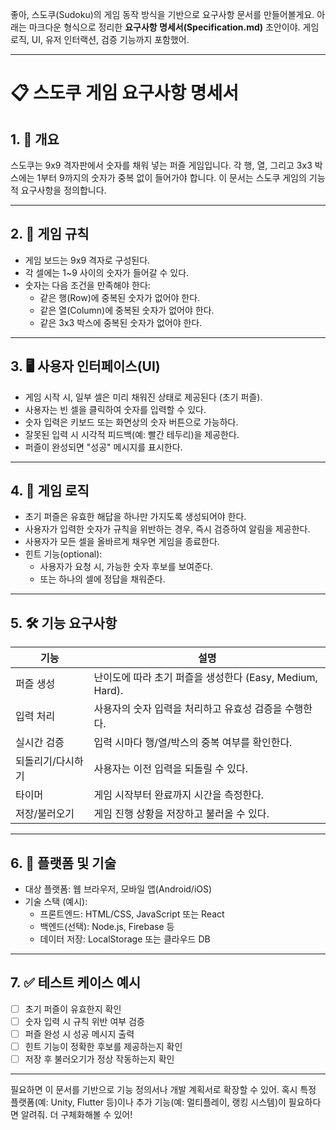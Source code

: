 좋아, 스도쿠(Sudoku)의 게임 동작 방식을 기반으로 요구사항 문서를 만들어볼게요. 아래는 마크다운 형식으로 정리한 **요구사항 명세서(Specification.md)** 초안이야. 게임 로직, UI, 유저 인터랙션, 검증 기능까지 포함했어.

---

# 📋 스도쿠 게임 요구사항 명세서

## 1. 🎯 개요
스도쿠는 9x9 격자판에서 숫자를 채워 넣는 퍼즐 게임입니다. 각 행, 열, 그리고 3x3 박스에는 1부터 9까지의 숫자가 중복 없이 들어가야 합니다. 이 문서는 스도쿠 게임의 기능적 요구사항을 정의합니다.

---

## 2. 🧩 게임 규칙

- 게임 보드는 9x9 격자로 구성된다.
- 각 셀에는 1~9 사이의 숫자가 들어갈 수 있다.
- 숫자는 다음 조건을 만족해야 한다:
  - 같은 행(Row)에 중복된 숫자가 없어야 한다.
  - 같은 열(Column)에 중복된 숫자가 없어야 한다.
  - 같은 3x3 박스에 중복된 숫자가 없어야 한다.

---

## 3. 🖥️ 사용자 인터페이스(UI)

- 게임 시작 시, 일부 셀은 미리 채워진 상태로 제공된다 (초기 퍼즐).
- 사용자는 빈 셀을 클릭하여 숫자를 입력할 수 있다.
- 숫자 입력은 키보드 또는 화면상의 숫자 버튼으로 가능하다.
- 잘못된 입력 시 시각적 피드백(예: 빨간 테두리)을 제공한다.
- 퍼즐이 완성되면 "성공" 메시지를 표시한다.

---

## 4. 🧠 게임 로직

- 초기 퍼즐은 유효한 해답을 하나만 가지도록 생성되어야 한다.
- 사용자가 입력한 숫자가 규칙을 위반하는 경우, 즉시 검증하여 알림을 제공한다.
- 사용자가 모든 셀을 올바르게 채우면 게임을 종료한다.
- 힌트 기능(optional):
  - 사용자가 요청 시, 가능한 숫자 후보를 보여준다.
  - 또는 하나의 셀에 정답을 채워준다.

---

## 5. 🛠️ 기능 요구사항

| 기능 | 설명 |
|------|------|
| 퍼즐 생성 | 난이도에 따라 초기 퍼즐을 생성한다 (Easy, Medium, Hard). |
| 입력 처리 | 사용자의 숫자 입력을 처리하고 유효성 검증을 수행한다. |
| 실시간 검증 | 입력 시마다 행/열/박스의 중복 여부를 확인한다. |
| 되돌리기/다시하기 | 사용자는 이전 입력을 되돌릴 수 있다. |
| 타이머 | 게임 시작부터 완료까지 시간을 측정한다. |
| 저장/불러오기 | 게임 진행 상황을 저장하고 불러올 수 있다. |

---

## 6. 📱 플랫폼 및 기술

- 대상 플랫폼: 웹 브라우저, 모바일 앱(Android/iOS)
- 기술 스택 (예시):
  - 프론트엔드: HTML/CSS, JavaScript 또는 React
  - 백엔드(선택): Node.js, Firebase 등
  - 데이터 저장: LocalStorage 또는 클라우드 DB

---

## 7. ✅ 테스트 케이스 예시

- [ ] 초기 퍼즐이 유효한지 확인
- [ ] 숫자 입력 시 규칙 위반 여부 검증
- [ ] 퍼즐 완성 시 성공 메시지 출력
- [ ] 힌트 기능이 정확한 후보를 제공하는지 확인
- [ ] 저장 후 불러오기가 정상 작동하는지 확인

---

필요하면 이 문서를 기반으로 기능 정의서나 개발 계획서로 확장할 수 있어. 혹시 특정 플랫폼(예: Unity, Flutter 등)이나 추가 기능(예: 멀티플레이, 랭킹 시스템)이 필요하다면 알려줘. 더 구체화해볼 수 있어!
